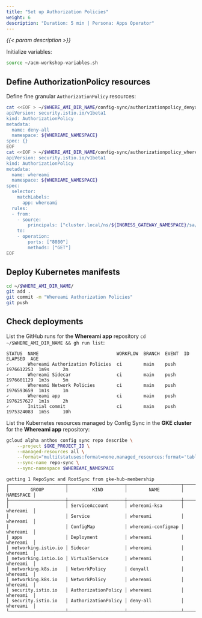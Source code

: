 ```yaml
---
title: "Set up Authorization Policies"
weight: 6
description: "Duration: 5 min | Persona: Apps Operator"
---
```

_{{< param description >}}_

Initialize variables:
```Bash
source ~/acm-workshop-variables.sh
```

## Define AuthorizationPolicy resources

Define fine granular `AuthorizationPolicy` resources:
```Bash
cat <<EOF > ~/$WHERE_AMI_DIR_NAME/config-sync/authorizationpolicy_denyall.yaml
apiVersion: security.istio.io/v1beta1
kind: AuthorizationPolicy
metadata:
  name: deny-all
  namespace: ${WHEREAMI_NAMESPACE}
spec: {}
EOF
cat <<EOF > ~/$WHERE_AMI_DIR_NAME/config-sync/authorizationpolicy_whereami.yaml
apiVersion: security.istio.io/v1beta1
kind: AuthorizationPolicy
metadata:
  name: whereami
  namespace: ${WHEREAMI_NAMESPACE}
spec:
  selector:
    matchLabels:
      app: whereami
  rules:
  - from:
    - source:
        principals: ["cluster.local/ns/${INGRESS_GATEWAY_NAMESPACE}/sa/${INGRESS_GATEWAY_NAME}"]
    to:
    - operation:
        ports: ["8080"]
        methods: ["GET"]
EOF
```

## Deploy Kubernetes manifests

```Bash
cd ~/$WHERE_AMI_DIR_NAME/
git add .
git commit -m "Whereami Authorization Policies"
git push
```

## Check deployments

List the GitHub runs for the **Whereami app** repository `cd ~/$WHERE_AMI_DIR_NAME && gh run list`:
```Plaintext
STATUS  NAME                             WORKFLOW  BRANCH  EVENT  ID          ELAPSED  AGE
✓       Whereami Authorization Policies  ci        main    push   1976612253  1m9s     2m
✓       Whereami Sidecar                 ci        main    push   1976601129  1m3s     5m
✓       Whereami Network Policies        ci        main    push   1976593659  1m1s     1m
✓       Whereami app                     ci        main    push   1976257627  1m1s     2h
✓       Initial commit                   ci        main    push   1975324083  1m5s     10h
```

List the Kubernetes resources managed by Config Sync in the **GKE cluster** for the **Whereami app** repository:
```Bash
gcloud alpha anthos config sync repo describe \
    --project $GKE_PROJECT_ID \
    --managed-resources all \
    --format="multi(statuses:format=none,managed_resources:format='table[box](group:sort=2,kind,name,namespace:sort=1)')" \
    --sync-name repo-sync \
    --sync-namespace $WHEREAMI_NAMESPACE
```
```Plaintext
getting 1 RepoSync and RootSync from gke-hub-membership
┌─────────────────────┬─────────────────────┬────────────────────┬───────────┐
│        GROUP        │         KIND        │        NAME        │ NAMESPACE │
├─────────────────────┼─────────────────────┼────────────────────┼───────────┤
│                     │ ServiceAccount      │ whereami-ksa       │ whereami  │
│                     │ Service             │ whereami           │ whereami  │
│                     │ ConfigMap           │ whereami-configmap │ whereami  │
│ apps                │ Deployment          │ whereami           │ whereami  │
│ networking.istio.io │ Sidecar             │ whereami           │ whereami  │
│ networking.istio.io │ VirtualService      │ whereami           │ whereami  │
│ networking.k8s.io   │ NetworkPolicy       │ denyall            │ whereami  │
│ networking.k8s.io   │ NetworkPolicy       │ whereami           │ whereami  │
│ security.istio.io   │ AuthorizationPolicy │ whereami           │ whereami  │
│ security.istio.io   │ AuthorizationPolicy │ deny-all           │ whereami  │
└─────────────────────┴─────────────────────┴────────────────────┴───────────┘
```